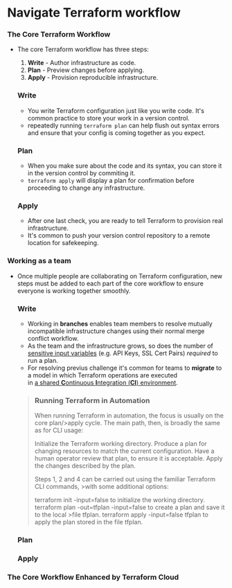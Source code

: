 # Navigate Terraform workflow

### The Core Terraform Workflow
- The core Terraform workflow has three steps:
  1. **Write** - Author infrastructure as code.
  2. **Plan** - Preview changes before applying.
  3. **Apply** - Provision reproducible infrastructure.

    ### Write
     - You write Terraform configuration just like you write code. It's common practice to store your work in a version control.
     - repeatedly running `terraform plan` can help flush out syntax errors and ensure that your config is coming together as you expect.

    ### Plan
    - When you make sure about the code and its syntax, you can store it in the version control by commiting it.
    - `terraform apply` will display a plan for confirmation before proceeding to change any infrastructure.
    
    ### Apply
    - After one last check, you are ready to tell Terraform to provision real infrastructure.
    - It's common to push your version control repository to a remote location for safekeeping.

### Working as a team
- Once multiple people are collaborating on Terraform configuration, new steps must be added to each part of the core workflow to ensure everyone is working together smoothly.
    ### Write
    - Working in **branches** enables team members to resolve mutually incompatible infrastructure changes using their normal merge conflict workflow.
    - As the team and the infrastructure grows, so does the number of <ins>sensitive input variables</ins> (e.g. API Keys, SSL Cert Pairs) *required* to run a plan.
    - For resolving previus challenge it's common for teams to **migrate** to a model in which Terraform operations are executed <br /> in <ins>a shared **C**ontinuous **I**ntegration (**CI**) environment</ins>.
    > ### Running Terraform in Automation
    >When running Terraform in automation, the focus is usually on the core plan/>apply cycle. The main path, then, is broadly the same as for CLI usage:
    >
    >Initialize the Terraform working directory.
    >Produce a plan for changing resources to match the current configuration.
    >Have a human operator review that plan, to ensure it is acceptable.
    >Apply the changes described by the plan.
    >
    >Steps 1, 2 and 4 can be carried out using the familiar Terraform CLI commands, >with some additional options:
    >
    >terraform init -input=false to initialize the working directory.
    >terraform plan -out=tfplan -input=false to create a plan and save it to the local >file tfplan.
    >terraform apply -input=false tfplan to apply the plan stored in the file tfplan.

    ### Plan

    ### Apply



### The Core Workflow Enhanced by Terraform Cloud
